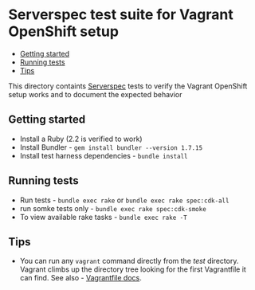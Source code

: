 # Serverspec test suite for Vagrant OpenShift setup

<!-- MarkdownTOC -->

- [Getting started](#getting-started)
- [Running tests](#running-tests)
- [Tips](#tips)

<!-- /MarkdownTOC -->

This directory containts [Serverspec](http://serverspec.org/) tests to verify
the Vagrant OpenShift setup works and to document the expected behavior

<a name="getting-started"></a>
## Getting started

* Install a Ruby (2.2 is verified to work)
* Install Bundler - `gem install bundler --version 1.7.15`
* Install test harness dependencies - `bundle install`

<a name="running-tests"></a>
## Running tests

* Run tests - `bundle exec rake` or `bundle exec rake spec:cdk-all`
* run somke tests only - `bundle exec rake spec:cdk-smoke`
* To view available rake tasks - `bundle exec rake -T`

<a name="tips"></a>
## Tips

* You can run any `vagrant` command directly from the _test_ directory.
  Vagrant climbs up the directory tree looking for the first Vagrantfile it can find.
  See also - [Vagrantfile docs](https://www.vagrantup.com/docs/vagrantfile/).

